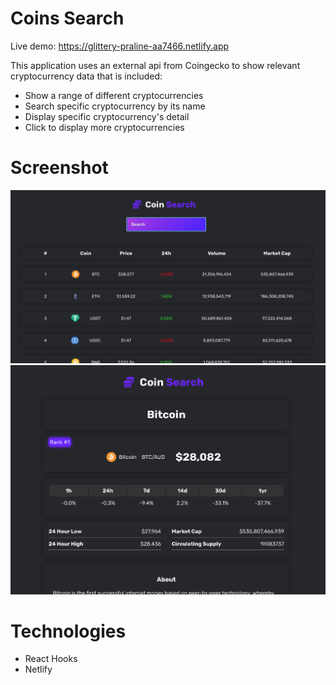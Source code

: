 <h1>Coins Search</h1>

Live demo: https://glittery-praline-aa7466.netlify.app

<p>This application uses an external api from Coingecko to show relevant cryptocurrency data that is included: 
<ul>
 <li>Show a range of different cryptocurrencies</li>
 <li>Search specific cryptocurrency by its name</li>
 <li>Display specific cryptocurrency's detail</li>
 <li>Click to display more cryptocurrencies</li>
</ul>

<h1>Screenshot</h1>

![](src/assets/coins.png)
![](src/assets/coin.png)

<h1>Technologies</h1>
<ul>
  <li>React Hooks</li>
  <li>Netlify</li>
</ul>

